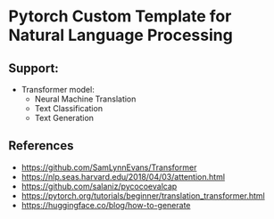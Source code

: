 # Pytorch Custom Template for Natural Language Processing
## Support:
- Transformer model:
  - Neural Machine Translation
  - Text Classification
  - Text Generation

## References
- https://github.com/SamLynnEvans/Transformer
- https://nlp.seas.harvard.edu/2018/04/03/attention.html
- https://github.com/salaniz/pycocoevalcap
- https://pytorch.org/tutorials/beginner/translation_transformer.html
- https://huggingface.co/blog/how-to-generate
